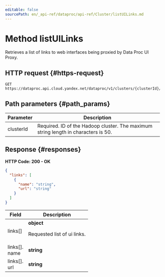 ```yaml
---
editable: false
sourcePath: en/_api-ref/dataproc/api-ref/Cluster/listUILinks.md
---
```



# Method listUILinks
Retrieves a list of links to web interfaces being proxied by Data Proc UI Proxy.
 

 
## HTTP request {#https-request}
```
GET https://dataproc.api.cloud.yandex.net/dataproc/v1/clusters/{clusterId}/ui_links
```
 
## Path parameters {#path_params}
 
Parameter | Description
--- | ---
clusterId | Required. ID of the Hadoop cluster.  The maximum string length in characters is 50.
 
## Response {#responses}
**HTTP Code: 200 - OK**

```json 
{
  "links": [
    {
      "name": "string",
      "url": "string"
    }
  ]
}
```

 
Field | Description
--- | ---
links[] | **object**<br><p>Requested list of ui links.</p> 
links[].<br>name | **string**<br>
links[].<br>url | **string**<br>